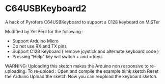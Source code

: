 # C64USBKeyboard2
A hack of Pyrofers C64USBKeyboard to support a C128 keyboard on MiSTer

Modified by YellPeril for the following :
 + Support Arduino Micro
 + Do not use RX and TX pins
 + Support C128 Keyboard ( remove joystick and alternate keyboard code )
 + Pressing "Help" key will switch + and = keys

WARNING: Uploading this sketch makes the Arduino non responsive to re-uploading.
          To re-upload : Open and compile the example blink sketch
                         Reset the Arduino
                         Upload the sketch
          Now you can reupload the keyboard sketch.
